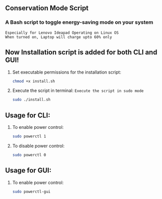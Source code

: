 ## Conservation Mode Script
### A Bash script to toggle energy-saving mode on your system 
`Especially for Lenovo Ideapad Operating on Linux OS`<br>
`When turned on, Laptop will charge upto 60% only`
## Now Installation script is added for both CLI and GUI!
1. Set executable permissions for the installation script:
   ```bash
   chmod +x install.sh
   
2. Execute the script in terminal:
   `Execute the script in sudo mode`
   ```bash
   sudo ./install.sh

## Usage for CLI:
1. To enable power control:
   ```bash
   sudo powerctl 1
2. To disable power control:
   ```bash
   sudo powerctl 0

## Usage for GUI:
1. To enable power control:
   ```bash
   sudo powerctl-gui
